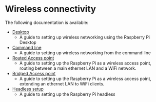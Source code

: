 # Wireless connectivity

The following documentation is available:

- [Desktop](desktop.md)
    - A guide to setting up wireless networking using the Raspberry Pi Desktop
- [Command line](wireless-cli.md)
    - A guide to setting up wireless networking from the command line
- [Routed Access point](access-point-routed.md)
    - A guide to setting up the Raspberry Pi as a wireless access point, routing between a main ethernet LAN and a WiFi network.
- [Bridged Access point](access-point-bridged.md)
    - A guide to setting up the Raspberry Pi as a wireless access point, extending an ethernet LAN to WiFi clients. 
- [Headless setup](headless.md)
    - A guide to setting up the Raspberry Pi headless
